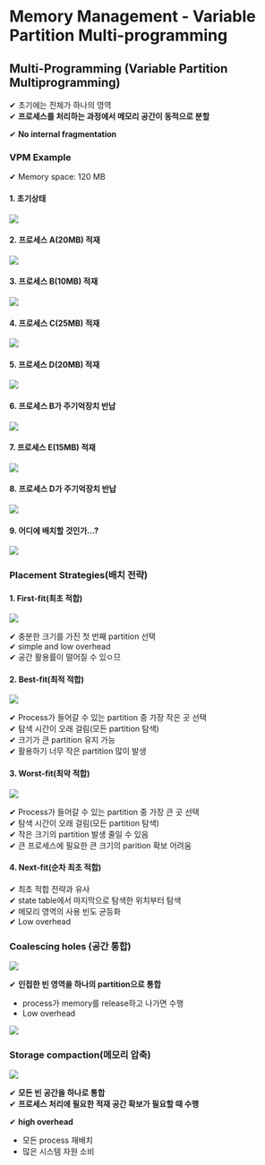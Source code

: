 # Memory Management - Variable Partition Multi-programming

## Multi-Programming (Variable Partition Multiprogramming)

✔ 초기에는 전체가 하나의 영역  
✔ **프로세스를 처리하는 과정에서 메모리 공간이 동적으로 분할**

✔ **No internal fragmentation**

### VPM Example

✔ Memory space: 120 MB

#### 1. 초기상태

![](assets/8_3.md/2022-12-29-18-00-23.png)

#### 2. 프로세스 A(20MB) 적재

![](assets/8_3.md/2022-12-29-18-01-59.png)

#### 3. 프로세스 B(10MB) 적재

![](assets/8_3.md/2022-12-29-18-02-13.png)

#### 4. 프로세스 C(25MB) 적재

![](assets/8_3.md/2022-12-29-18-02-21.png)

#### 5. 프로세스 D(20MB) 적재

![](assets/8_3.md/2022-12-29-18-02-31.png)

#### 6. 프로세스 B가 주기억장치 반납

![](assets/8_3.md/2022-12-29-18-02-41.png)

#### 7. 프로세스 E(15MB) 적재

![](assets/8_3.md/2022-12-29-18-02-50.png)

#### 8. 프로세스 D가 주기억장치 반납

![](assets/8_3.md/2022-12-29-18-02-59.png)

#### 9. 어디에 배치할 것인가...?

![](assets/8_3.md/2022-12-29-18-04-00.png)

### Placement Strategies(배치 전략)

#### 1. First-fit(최초 적합)

![](assets/8_3.md/2022-12-29-18-04-44.png)

✔ 충분한 크기를 가진 첫 번째 partition 선택  
✔ simple and low overhead  
✔ 공간 활용률이 떨어질 수 있ㅇ므

#### 2. Best-fit(최적 적합)

![](assets/8_3.md/2022-12-29-18-05-38.png)

✔ Process가 들어갈 수 있는 partition 중 가장 작은 곳 선택  
✔ 탐색 시간이 오래 걸림(모든 partition 탐색)  
✔ 크기가 큰 partition 유지 가능  
✔ 활용하기 너무 작은 partition 많이 발생

#### 3. Worst-fit(최악 적합)

![](assets/8_3.md/2022-12-29-18-07-01.png)

✔ Process가 들어갈 수 있는 partition 중 가장 큰 곳 선택  
✔ 탐색 시간이 오래 걸림(모든 partition 탐색)  
✔ 작은 크기의 partition 발생 줄일 수 있음  
✔ 큰 프로세스에 필요한 큰 크기의 parition 확보 어려움  

#### 4. Next-fit(순차 최초 적합)

✔ 최초 적합 전략과 유사  
✔ state table에서 마지막으로 탐색한 위치부터 탐색  
✔ 메모리 영역의 사용 빈도 균등화  
✔ Low overhead

### Coalescing holes (공간 통합)

![](assets/8_3.md/2022-12-29-18-10-46.png)

✔ **인접한 빈 영역을 하나의 partition으로 통합**
- process가 memory를 release하고 나가면 수행
- Low overhead

![](assets/8_3.md/2022-12-29-18-11-17.png)

### Storage compaction(메모리 압축)

![](assets/8_3.md/2022-12-29-18-12-31.png)

✔ **모든 빈 공간을 하나로 통합**  
✔ **프로세스 처리에 필요한 적재 공간 확보가 필요할 때 수행**

✔ **high overhead**
- 모든 process 재배치
- 많은 시스템 자원 소비